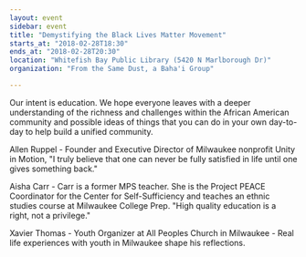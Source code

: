 ```yaml
---
layout: event
sidebar: event
title: "Demystifying the Black Lives Matter Movement"
starts_at: "2018-02-28T18:30"
ends_at: "2018-02-28T20:30"
location: "Whitefish Bay Public Library (5420 N Marlborough Dr)"
organization: "From the Same Dust, a Baha'i Group"

---
```


Our intent is education. We hope everyone leaves with a deeper understanding of the richness and challenges within the African American community and possible ideas of things that you can do in your own day-to-day to help build a unified community.                                      

Allen Ruppel - Founder and Executive Director of Milwaukee nonprofit Unity in Motion, "I truly believe that one can never be fully satisfied in life until one gives something back."

Aisha Carr - Carr is a former MPS teacher. She is the Project PEACE Coordinator for the Center for Self-Sufficiency and teaches an ethnic studies course at Milwaukee College Prep. "High quality education is a right, not a privilege."

Xavier Thomas - Youth Organizer at All Peoples Church in Milwaukee - Real life experiences with youth in Milwaukee shape his reflections.
